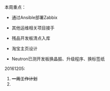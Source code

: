 本周重点：

* 通过Ansible部署Zabbix

* 其他运维相关项目接手

* 残品开发板清点入库

*  淘宝主页设计

*  Neutron已测开发板换晶振、升级程序、换标签纸


20161205:

1. ~~一周工作计划~~
2.  



